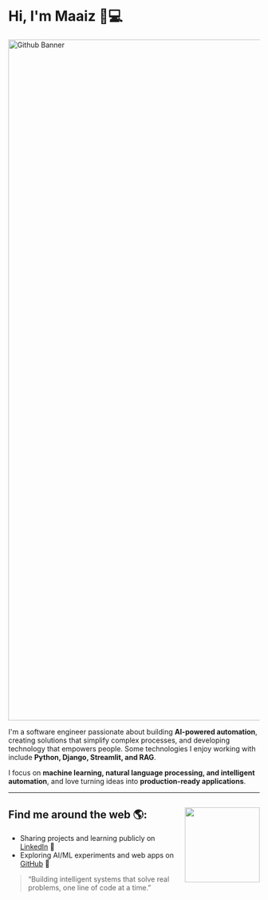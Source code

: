 # Hi, I'm Maaiz 👋💻

<img width="3780" height="1363" alt="Github Banner" src="https://github.com/user-attachments/assets/83fb5a81-8053-452a-9324-9385f4a01c5f" />

I'm a software engineer passionate about building **AI-powered automation**, creating solutions that simplify complex processes, and developing technology that empowers people. Some technologies I enjoy working with include **Python, Django, Streamlit, and RAG**.  

I focus on **machine learning, natural language processing, and intelligent automation**, and love turning ideas into **production-ready applications**.  

---

## Find me around the web 🌎: <a href="https://github.com/sponsors/maaiz-shaikh"><img align="right" width="150" height="150" src="https://github.com/maaiz-shaikh/maaiz-shaikh/blob/main/octomaaiz/maaiz-octocat-rotating.gif?raw=true"></a>

- Sharing projects and learning publicly on <a href="https://www.linkedin.com/in/maaiz-shaikh/">LinkedIn</a> 💼  
- Exploring AI/ML experiments and web apps on <a href="https://github.com/maaiz-shaikh">GitHub</a> 🧠  


> “Building intelligent systems that solve real problems, one line of code at a time.”


